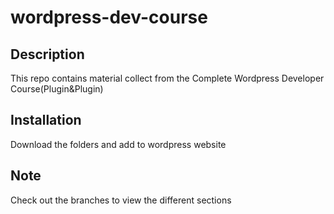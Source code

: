 # wordpress-dev-course

## Description
This repo contains material collect from the Complete Wordpress Developer Course(Plugin&Plugin)

## Installation
Download the folders and add to wordpress website

## Note 
Check out the branches to view the different sections
